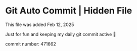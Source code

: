 # Git Auto Commit | Hidden File

This file was added Feb 12, 2025

Just for fun and keeping my daily git commit active 🤪

commit number: 471662
